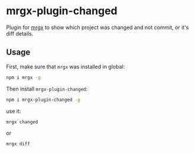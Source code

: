 # mrgx-plugin-changed

Plugin for [mrgx](https://github.com/brizer/multi-repo-git) to show which project was changed and not commit, or it's diff details.



## Usage


First, make sure that `mrgx` was installed in global:

``` bash
npm i mrgx -g
```

Then install `mrgx-plugin-changed`:

``` bash
npm i mrgx-plugin-changed -g
```

use it:

```
mrgx changed
```

or

``` 
mrgx diff
```
